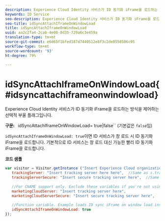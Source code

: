 ```yaml
---
description: Experience Cloud Identity 서비스가 ID 동기화 iFrame을 로드하는 방식을 제어하는 선택적 부울 플래그입니다.
keywords: ID Service
seo-description: Experience Cloud Identity 서비스가 ID 동기화 iFrame을 로드하는 방식을 제어하는 선택적 부울 플래그입니다.
seo-title: idSyncAttachIframeOnWindowLoad
title: idSyncAttachIframeOnWindowLoad
uuid: aa2c2fa4-2cab-4e08-8d35-729a6c3e459a
translation-type: tm+mt
source-git-commit: e6d65f1bfed187d7440512e8f3c2de0550506c95
workflow-type: tm+mt
source-wordcount: '93'
ht-degree: 79%

---
```



# idSyncAttachIframeOnWindowLoad{#idsyncattachiframeonwindowload}

Experience Cloud Identity 서비스가 ID 동기화 iFrame을 로드하는 방식을 제어하는 선택적 부울 플래그입니다.

**구문:** ` `idSyncAttachIframeOnWindowLoad= true|false`` (기본값은 `false`임)

`idSyncAttachIframeOnWindowLoad: true`이면 ID 서비스가 창 로드 시 ID 동기화 iFrame을 로드합니다. 기본적으로 ID 서비스는 창 로드 대신 가능한 빨리 ID 동기화 iFrame을 로드합니다.

**코드 샘플**

```js
var visitor = Visitor.getInstance ("Insert Experience Cloud organization ID here",{ 
   trackingServer: "Insert tracking server here here",  //Same as s.trackingServer 
   trackingServerSecure: "Insert secure tracking server here",  //Same as s.trackingServerSecure 
 
   //For CNAME support only. Exclude these variables if you're not using CNAME 
   marketingCloudServer: "Insert tracking server here", 
   marketingCloudServerSecure: "Insert secure tracking server here", 
 
   //Function variable. Example loads ID sync iFrame on window load instad of ASAP. 
   idSyncAttachIframeOnWindowLoad: true 
});
```

